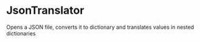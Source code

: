 # JsonTranslator
Opens a JSON file, converts it to dictionary and translates values in nested dictionaries

